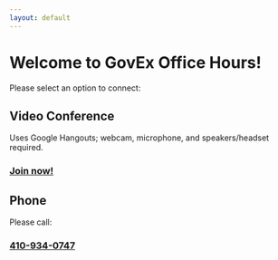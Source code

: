 ```yaml
---
layout: default
---
```


<div class="container-fluid center-block">
  <div class="row">
    <div class="col-md-6">
      <h1>Welcome to GovEx Office Hours!</h1>
      <p>Please select an option to connect:</p>
    </div>
  </div>
  <div class="row">
    <div class="col-md-6">
      <div class="panel panel-info">
        <div class="panel-heading"><h2 class="panel-title"><span class="glyphicon glyphicon-facetime-video"></span> Video Conference</h2></div>
        <div class="panel-body">
          <p>Uses Google Hangouts; webcam, microphone, and speakers/headset required.</p>
          <h3><a class="btn btn-primary" href="#" role="button">Join now!</a></h3>
        </div>
      </div>
    </div>
    <div class="col-md-6">
      <div class="panel panel-info">
        <div class="panel-heading"><h2 class="panel-title"><span class="glyphicon glyphicon-earphone"></span> Phone</h2></div>
        <div class="panel-body">
          <p>Please call:</p>
          <h3><a href="tel:410-934-0474">410-934-0747</a></h3>
        </div>
      </div>
    </div>
  </div>
</div>
      
